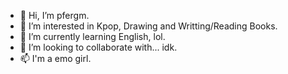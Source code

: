 - 👋 Hi, I’m pfergm.
- 👀 I’m interested in Kpop, Drawing and Writting/Reading Books.
- 🌱 I’m currently learning English, lol.
- 💞️ I’m looking to collaborate with... idk.
- 📫 I'm a emo girl.

<!---
pxndiicorny/pxndiicorny is a ✨ special ✨ repository because its `README.md` (this file) appears on your GitHub profile.
You can click the Preview link to take a look at your changes.
--->
